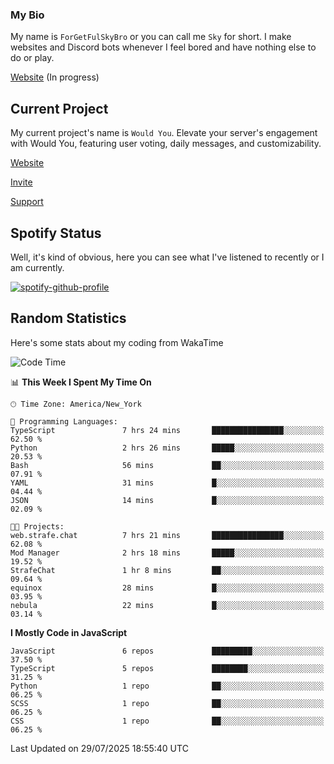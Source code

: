 ### My Bio 

My name is `ForGetFulSkyBro` or you can call me `Sky` for short. I make websites and Discord bots whenever I feel bored and have nothing else to do or play.

[Website](https://forgetful.vercel.app) (In progress)

## Current Project

My current project's name is `Would You`. Elevate your server's engagement with Would You, featuring user voting, daily messages, and customizability.

[Website](https://wouldyoubot.gg)

[Invite](https://wouldyoubot.gg/invite)

[Support](https://wouldyoubot.gg/discord)

## Spotify Status

Well, it's kind of obvious, here you can see what I've listened to recently or I am currently.

[![spotify-github-profile](https://spotify-github-profile.kittinanx.com/api/view?uid=8fw8wluifdebs12yo4k3j0h6c&cover_image=true&theme=novatorem&show_offline=false&background_color=121212&interchange=false&bar_color=53b14f&bar_color_cover=false)](https://github.com/kittinan/spotify-github-profile)


## Random Statistics

Here's some stats about my coding from WakaTime

<!--START_SECTION:waka-->
![Code Time](http://img.shields.io/badge/Code%20Time-1%2C495%20hrs%2052%20mins-blue)

📊 **This Week I Spent My Time On** 

```text
🕑︎ Time Zone: America/New_York

💬 Programming Languages: 
TypeScript               7 hrs 24 mins       ████████████████░░░░░░░░░   62.50 % 
Python                   2 hrs 26 mins       █████░░░░░░░░░░░░░░░░░░░░   20.53 % 
Bash                     56 mins             ██░░░░░░░░░░░░░░░░░░░░░░░   07.91 % 
YAML                     31 mins             █░░░░░░░░░░░░░░░░░░░░░░░░   04.44 % 
JSON                     14 mins             █░░░░░░░░░░░░░░░░░░░░░░░░   02.09 % 

🐱‍💻 Projects: 
web.strafe.chat          7 hrs 21 mins       ████████████████░░░░░░░░░   62.08 % 
Mod Manager              2 hrs 18 mins       █████░░░░░░░░░░░░░░░░░░░░   19.52 % 
StrafeChat               1 hr 8 mins         ██░░░░░░░░░░░░░░░░░░░░░░░   09.64 % 
equinox                  28 mins             █░░░░░░░░░░░░░░░░░░░░░░░░   03.95 % 
nebula                   22 mins             █░░░░░░░░░░░░░░░░░░░░░░░░   03.14 % 
```

**I Mostly Code in JavaScript** 

```text
JavaScript               6 repos             █████████░░░░░░░░░░░░░░░░   37.50 % 
TypeScript               5 repos             ████████░░░░░░░░░░░░░░░░░   31.25 % 
Python                   1 repo              ██░░░░░░░░░░░░░░░░░░░░░░░   06.25 % 
SCSS                     1 repo              ██░░░░░░░░░░░░░░░░░░░░░░░   06.25 % 
CSS                      1 repo              ██░░░░░░░░░░░░░░░░░░░░░░░   06.25 % 
```




 Last Updated on 29/07/2025 18:55:40 UTC
<!--END_SECTION:waka-->

